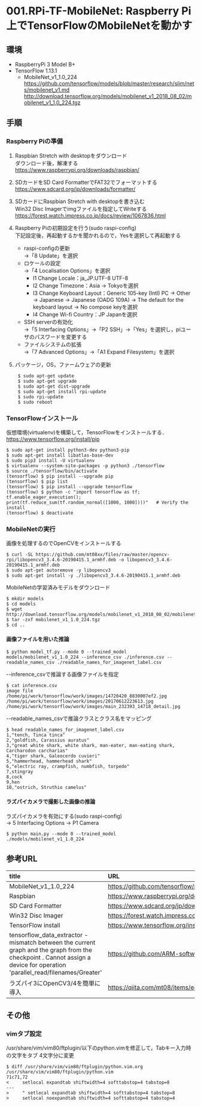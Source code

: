 # 001.RPi-TF-MobileNet: Raspberry Pi上でTensorFlowのMobileNetを動かす

## 環境

* RaspberryPi 3 Model B+
* TensorFlow 1.13.1
	* MobileNet_v1_1.0_224  
https://github.com/tensorflow/models/blob/master/research/slim/nets/mobilenet_v1.md  
http://download.tensorflow.org/models/mobilenet_v1_2018_08_02/mobilenet_v1_1.0_224.tgz

## 手順

### Raspberry Piの準備

1. Raspbian Stretch with desktopをダウンロード  
ダウンロード後，解凍する  
https://www.raspberrypi.org/downloads/raspbian/
1. SDカードをSD Card FormatterでFAT32でフォーマットする  
https://www.sdcard.org/jp/downloads/formatter/
1. SDカードにRaspbian Stretch with desktopを書き込む  
Win32 Disc Imagerでimgファイルを指定してWriteする  
https://forest.watch.impress.co.jp/docs/review/1067836.html
1. Raspberry Piの初期設定を行う(sudo raspi-config)  
下記設定後，再起動するかを聞かれるので，Yesを選択して再起動する  
	* raspi-configの更新  
	→「8 Update」を選択
	* ロケールの設定  
	→「4 Localisation Options」を選択
		* I1 Change Locale：ja_JP.UTF-8 UTF-8
		* I2 Change Timezone：Asia → Tokyoを選択
		* I3 Change Keyboard Layout：Generic 105-key (Intl) PC → Other → Japanese → Japanese (OADG 109A) → The default for the keyboard layout → No compose keyを選択
		* I4 Change Wi-fi Country：JP Japanを選択
	* SSH serverの有効化  
	→「5 Interfacing Options」→「P2 SSH」→「Yes」を選択し，piユーザのパスワードを変更する
	* ファイルシステムの拡張  
	→「7 Advanced Options」→「A1 Expand Filesystem」を選択
1. パッケージ，OS，ファームウェアの更新

		$ sudo apt-get update
		$ sudo apt-get upgrade
		$ sudo apt-get dist-upgrade
		$ sudo apt-get install rpi-update
		$ sudo rpi-update
		$ sudo reboot

### TensorFlowインストール

仮想環境(virtualenv)を構築して，TensorFlowをインストールする．  
https://www.tensorflow.org/install/pip

	$ sudo apt-get install python3-dev python3-pip
	$ sudo apt-get install libatlas-base-dev
	$ sudo pip3 install -U virtualenv
	$ virtualenv --system-site-packages -p python3 ./tensorflow
	$ source ./tensorflow/bin/activate
	(tensorflow) $ pip install --upgrade pip
	(tensorflow) $ pip list
	(tensorflow) $ pip install --upgrade tensorflow
	(tensorflow) $ python -c "import tensorflow as tf; tf.enable_eager_execution(); print(tf.reduce_sum(tf.random_normal([1000, 1000])))"   # Verify the install
	(tensorflow) $ deactivate

### MobileNetの実行

画像を処理するのでOpenCVをインストールする  

	$ curl -SL https://github.com/mt08xx/files/raw/master/opencv-rpi/libopencv3_3.4.6-20190415.1_armhf.deb -o libopencv3_3.4.6-20190415.1_armhf.deb
	$ sudo apt-get autoremove -y libopencv3
	$ sudo apt-get install -y ./libopencv3_3.4.6-20190415.1_armhf.deb

MobileNetの学習済みモデルをダウンロード

	$ mkdir models
	$ cd models
	$ wget http://download.tensorflow.org/models/mobilenet_v1_2018_08_02/mobilenet_v1_1.0_224.tgz
	$ tar -zxf mobilenet_v1_1.0_224.tgz
	$ cd ..
	
	
#### 画像ファイルを用いた推論

	$ python model_tf.py --mode 0 --trained_model models/mobilenet_v1_1.0_224 --inference_csv ./inference.csv --readable_names_csv ./readable_names_for_imagenet_label.csv

--inference_csvで推論する画像ファイルを指定

	$ cat inference.csv
	image file
	/home/pi/work/tensorflow/work/images/14720420_8830007ef2.jpg
	/home/pi/work/tensorflow/work/images/20170612223613.jpg
	/home/pi/work/tensorflow/work/images/main_232393_14718_detail.jpg

--readable_names_csvで推論クラスとクラス名をマッピング

	$ head readable_names_for_imagenet_label.csv
	1,"tench, Tinca tinca"
	2,"goldfish, Carassius auratus"
	3,"great white shark, white shark, man-eater, man-eating shark, Carcharodon carcharias"
	4,"tiger shark, Galeocerdo cuvieri"
	5,"hammerhead, hammerhead shark"
	6,"electric ray, crampfish, numbfish, torpedo"
	7,stingray
	8,cock
	9,hen
	10,"ostrich, Struthio camelus"

#### ラズパイカメラで撮影した画像の推論

ラズパイカメラを有効にする(sudo raspi-config)  
  → 5 Interfacing Options → P1 Camera

	$ python main.py --mode 0 --trained_model ./models/mobilenet_v1_1.0_224

## 参考URL

|title|URL|
|:----|:----|
|MobileNet_v1_1.0_224|https://github.com/tensorflow/models/blob/master/research/slim/nets/mobilenet_v1.md|
|Raspbian|https://www.raspberrypi.org/downloads/raspbian/|
|SD Card Formatter|https://www.sdcard.org/jp/downloads/formatter/|
|Win32 Disc Imager|https://forest.watch.impress.co.jp/docs/review/1067836.html|
|TensorFlow install|https://www.tensorflow.org/install/pip|
|tensorflow_data_extractor - mismatch between the current graph and the graph from the checkpoint . Cannot assign a device for operation 'parallel_read/filenames/Greater'|https://github.com/ARM-software/ComputeLibrary/issues/504|
|ラズパイ3にOpenCV3/4を簡単に導入|https://qiita.com/mt08/items/e8e8e728cf106ac83218|

## その他

### vimタブ設定

/usr/share/vim/vim80/ftplugin/以下のpython.vimを修正して，Tabキー入力時の文字をタブ 4文字分に変更  

	$ diff /usr/share/vim/vim80/ftplugin/python.vim.org /usr/share/vim/vim80/ftplugin/python.vim
	71c71,72
	<     setlocal expandtab shiftwidth=4 softtabstop=4 tabstop=8
	---
	>     " setlocal expandtab shiftwidth=4 softtabstop=4 tabstop=8
	>     setlocal noexpandtab shiftwidth=4 softtabstop=4 tabstop=4

